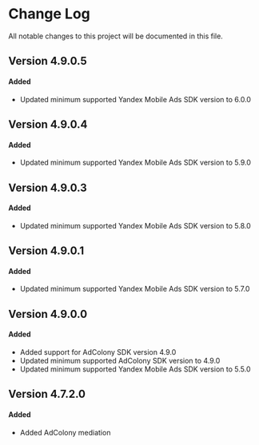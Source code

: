 # Change Log
All notable changes to this project will be documented in this file.

## Version 4.9.0.5

#### Added
* Updated minimum supported Yandex Mobile Ads SDK version to 6.0.0

## Version 4.9.0.4

#### Added
* Updated minimum supported Yandex Mobile Ads SDK version to 5.9.0

## Version 4.9.0.3

#### Added
* Updated minimum supported Yandex Mobile Ads SDK version to 5.8.0

## Version 4.9.0.1

#### Added
* Updated minimum supported Yandex Mobile Ads SDK version to 5.7.0

## Version 4.9.0.0

#### Added
* Added support for AdColony SDK version 4.9.0
* Updated minimum supported AdColony SDK version to 4.9.0
* Updated minimum supported Yandex Mobile Ads SDK version to 5.5.0

## Version 4.7.2.0

#### Added
* Added AdColony mediation
